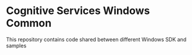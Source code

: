 # Cognitive Services Windows Common

This repository contains code shared between different Windows SDK and samples
